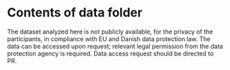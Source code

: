 # Contents of data folder

The dataset analyzed here is not publicly available, for the privacy of the participants,
in compliance with EU and Danish data protection law. The data can be accessed upon request;
relevant legal permission from the data protection agency is required. 
Data access request should be directed to PR.
